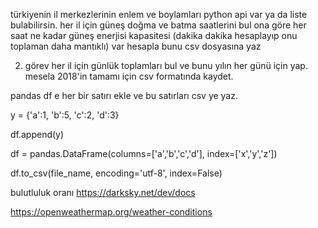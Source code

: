 türkiyenin il merkezlerinin enlem ve boylamları
python api var ya da liste bulabilirsin.
her il için güneş doğma ve batma saatlerini bul
ona göre her saat ne kadar güneş enerjisi kapasitesi (dakika dakika hesaplayıp onu toplaman daha mantıklı) var hesapla
bunu csv dosyasına yaz

2. görev
her il için günlük toplamları bul ve bunu yılın her günü için yap. mesela 2018'in tamamı için
csv formatında kaydet.

pandas  df e her bir satırı ekle ve bu satırları csv ye yaz.


y = {'a':1, 'b':5, 'c':2, 'd':3} 

df.append(y)


df = pandas.DataFrame(columns=['a','b','c','d'], index=['x','y','z'])

df.to_csv(file_name, encoding='utf-8', index=False)


bulutluluk oranı
https://darksky.net/dev/docs

https://openweathermap.org/weather-conditions


